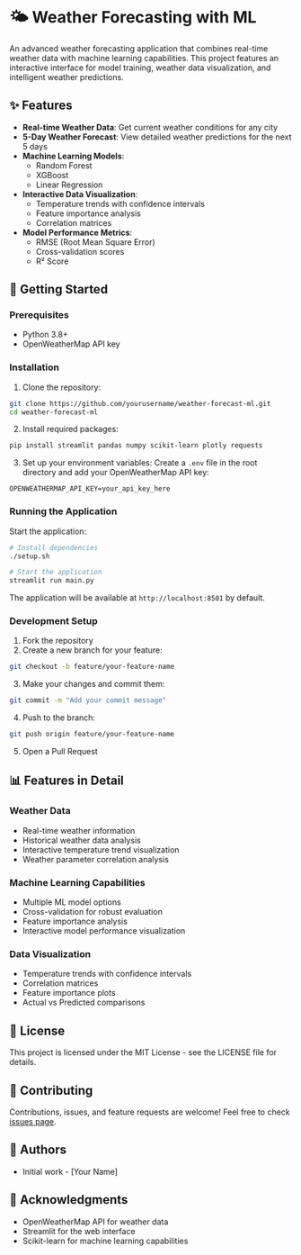 # 🌤️ Weather Forecasting with ML

An advanced weather forecasting application that combines real-time weather data with machine learning capabilities. This project features an interactive interface for model training, weather data visualization, and intelligent weather predictions.

## ✨ Features

- **Real-time Weather Data**: Get current weather conditions for any city
- **5-Day Weather Forecast**: View detailed weather predictions for the next 5 days
- **Machine Learning Models**:
  - Random Forest
  - XGBoost
  - Linear Regression
- **Interactive Data Visualization**:
  - Temperature trends with confidence intervals
  - Feature importance analysis
  - Correlation matrices
- **Model Performance Metrics**:
  - RMSE (Root Mean Square Error)
  - Cross-validation scores
  - R² Score

## 🚀 Getting Started

### Prerequisites

- Python 3.8+
- OpenWeatherMap API key

### Installation

1. Clone the repository:
```bash
git clone https://github.com/yourusername/weather-forecast-ml.git
cd weather-forecast-ml
```

2. Install required packages:
```bash
pip install streamlit pandas numpy scikit-learn plotly requests
```

3. Set up your environment variables:
Create a `.env` file in the root directory and add your OpenWeatherMap API key:
```
OPENWEATHERMAP_API_KEY=your_api_key_here
```

### Running the Application

Start the application:
```bash
# Install dependencies
./setup.sh

# Start the application
streamlit run main.py
```

The application will be available at `http://localhost:8501` by default.

### Development Setup

1. Fork the repository
2. Create a new branch for your feature:
```bash
git checkout -b feature/your-feature-name
```
3. Make your changes and commit them:
```bash
git commit -m "Add your commit message"
```
4. Push to the branch:
```bash
git push origin feature/your-feature-name
```
5. Open a Pull Request

## 📊 Features in Detail

### Weather Data
- Real-time weather information
- Historical weather data analysis
- Interactive temperature trend visualization
- Weather parameter correlation analysis

### Machine Learning Capabilities
- Multiple ML model options
- Cross-validation for robust evaluation
- Feature importance analysis
- Interactive model performance visualization

### Data Visualization
- Temperature trends with confidence intervals
- Correlation matrices
- Feature importance plots
- Actual vs Predicted comparisons

## 📝 License

This project is licensed under the MIT License - see the LICENSE file for details.

## 🤝 Contributing

Contributions, issues, and feature requests are welcome! Feel free to check [issues page](https://github.com/yourusername/weather-forecast-ml/issues).

## 👥 Authors

- Initial work - [Your Name]

## 🙏 Acknowledgments

- OpenWeatherMap API for weather data
- Streamlit for the web interface
- Scikit-learn for machine learning capabilities
